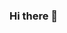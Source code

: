 ### Hi there 👋

<!--
**Hillacks/Hillacks** is a ✨ _special_ ✨ repository because its `README.md` (this file) appears on your GitHub profile.

Here are some ideas to get you started:

- 🔭 I’m currently working on web development...
- 🌱 I’m currently learning at catholic university of eastern africa...
- 👯 I’m looking to collaborate on ...
- 🤔 I’m looking for help with python, php ...
- 💬 Ask me about ...
- 📫 How to reach me: ...
- 😄 Pronouns: ...
- ⚡ Fun fact: ...
-->
